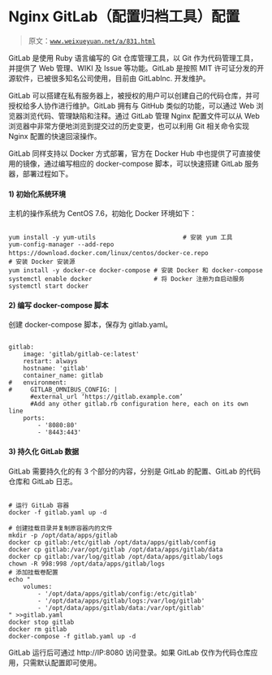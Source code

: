 # Nginx GitLab（配置归档工具）配置

> 原文：[`www.weixueyuan.net/a/831.html`](http://www.weixueyuan.net/a/831.html)

GitLab 是使用 Ruby 语言编写的 Git 仓库管理工具，以 Git 作为代码管理工具，并提供了 Web 管理、WIKI 及 Issue 等功能。GitLab 是按照 MIT 许可证分发的开源软件，已被很多知名公司使用，目前由 GitLabInc. 开发维护。

GitLab 可以搭建在私有服务器上，被授权的用户可以创建自己的代码仓库，并可授权给多人协作进行维护。GitLab 拥有与 GitHub 类似的功能，可以通过 Web 浏览器浏览代码、管理缺陷和注释。通过 GitLab 管理 Nginx 配置文件可以从 Web 浏览器中非常方便地浏览到提交过的历史变更，也可以利用 Git 相关命令实现 Nginx 配置的快速回滚操作。

GitLab 同样支持以 Docker 方式部署，官方在 Docker Hub 中也提供了可直接使用的镜像，通过编写相应的 docker-compose 脚本，可以快速搭建 GitLab 服务器，部署过程如下。

#### 1) 初始化系统环境

主机的操作系统为 CentOS 7.6，初始化 Docker 环境如下：

```

yum install -y yum-utils                        # 安装 yum 工具
yum-config-manager --add-repo https://download.docker.com/linux/centos/docker-ce.repo                           　　 # 安装 Docker 安装源
yum install -y docker-ce docker-compose # 安装 Docker 和 docker-compose
systemctl enable docker                 # 将 Docker 注册为自启动服务
systemctl start docker
```

#### 2) 编写 docker-compose 脚本

创建 docker-compose 脚本，保存为 gitlab.yaml。

```

gitlab:
    image: 'gitlab/gitlab-ce:latest'
    restart: always
    hostname: 'gitlab'
    container_name: gitlab
#   environment:
#     GITLAB_OMNIBUS_CONFIG: |
      #external_url ‘https://gitlab.example.com’
      #Add any other gitlab.rb configuration here, each on its own line
    ports:
        - '8080:80'
        - '8443:443'
```

#### 3) 持久化 GitLab 数据

GitLab 需要持久化的有 3 个部分的内容，分别是 GitLab 的配置、GitLab 的代码仓库和 GitLab 日志。

```

# 运行 GitLab 容器
docker -f gitlab.yaml up -d

# 创建挂载目录并复制原容器内的文件
mkdir -p /opt/data/apps/gitlab
docker cp gitlab:/etc/gitlab /opt/data/apps/gitlab/config
docker cp gitlab:/var/opt/gitlab /opt/data/apps/gitlab/data
docker cp gitlab:/var/log/gitlab /opt/data/apps/gitlab/logs
chown -R 998:998 /opt/data/apps/gitlab/logs
# 添加挂载卷配置
echo "
    volumes:
        - '/opt/data/apps/gitlab/config:/etc/gitlab'
        - '/opt/data/apps/gitlab/logs:/var/log/gitlab'
        - '/opt/data/apps/gitlab/data:/var/opt/gitlab'
" >>gitlab.yaml
docker stop gitlab
docker rm gitlab
docker-compose -f gitlab.yaml up -d
```

GitLab 运行后可通过 http://IP:8080 访问登录。如果 GitLab 仅作为代码仓库应用，只需默认配置即可使用。